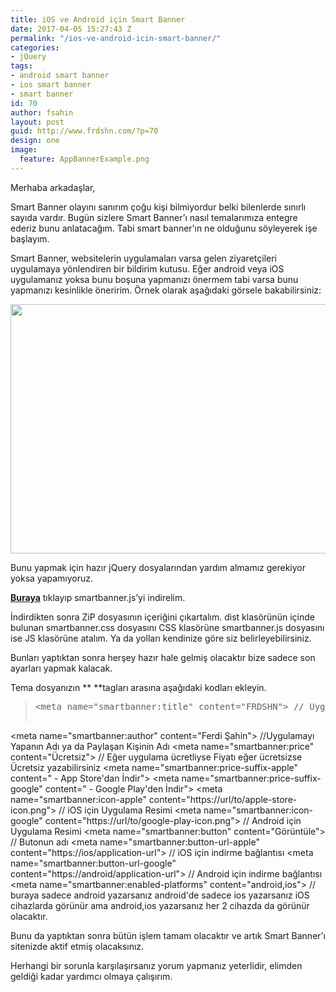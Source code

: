 ```yaml
---
title: iOS ve Android için Smart Banner
date: 2017-04-05 15:27:43 Z
permalink: "/ios-ve-android-icin-smart-banner/"
categories:
- jQuery
tags:
- android smart banner
- ios smart banner
- smart banner
id: 70
author: fsahin
layout: post
guid: http://www.frdshn.com/?p=70
design: one
image:
  feature: AppBannerExample.png
---
```


Merhaba arkadaşlar,

Smart Banner olayını sanırım çoğu kişi bilmiyordur belki bilenlerde sınırlı sayıda vardır. Bugün sizlere Smart Banner&#8217;ı nasıl temalarımıza entegre ederiz bunu anlatacağım. Tabi smart banner&#8217;ın ne olduğunu söyleyerek işe başlayım.

Smart Banner, websitelerin uygulamaları varsa gelen ziyaretçileri uygulamaya yönlendiren bir bildirim kutusu. Eğer android veya iOS uygulamanız yoksa bunu boşuna yapmanızı önermem tabi varsa bunu yapmanızı kesinlikle öneririm. Örnek olarak aşağıdaki görsele bakabilirsiniz:

<img class="alignnone wp-image-71 size-full" src="http://www.frdshn.com/wp-content/uploads/2017/04/AppBannerExample.png" alt="" width="743" height="399" srcset="http://www.frdshn.com/wp-content/uploads/2017/04/AppBannerExample.png 743w, http://www.frdshn.com/wp-content/uploads/2017/04/AppBannerExample-300x161.png 300w" sizes="(max-width: 743px) 100vw, 743px" />

Bunu yapmak için hazır jQuery dosyalarından yardım almamız gerekiyor yoksa yapamıyoruz.

<a href="https://github.com/ain/smartbanner.js/archive/master.zip" target="_blank"><strong>Buraya</strong></a> tıklayıp smartbanner.js&#8217;yi indirelim.

İndirdikten sonra ZiP dosyasının içeriğini çıkartalım. dist klasörünün içinde bulunan smartbanner.css dosyasını CSS klasörüne smartbanner.js dosyasını ise JS klasörüne atalım. Ya da yolları kendinize göre siz belirleyebilirsiniz.

Bunları yaptıktan sonra herşey hazır hale gelmiş olacaktır bize sadece son ayarları yapmak kalacak.

Tema dosyanızın **<head></head> **tagları arasına aşağıdaki kodları ekleyin.

> <pre>&lt;<span class="pl-ent">meta</span> <span class="pl-e">name</span>=<span class="pl-s"><span class="pl-pds">"</span>smartbanner:title<span class="pl-pds">"</span></span> <span class="pl-e">content</span>=<span class="pl-s"><span class="pl-pds">"FRDSHN</span><span class="pl-pds">"</span></span>&gt; // Uygulama adı
&lt;<span class="pl-ent">meta</span> <span class="pl-e">name</span>=<span class="pl-s"><span class="pl-pds">"</span>smartbanner:author<span class="pl-pds">"</span></span> <span class="pl-e">content</span>=<span class="pl-s"><span class="pl-pds">"Ferdi Şahin</span><span class="pl-pds">"</span></span>&gt; //Uygulamayı Yapanın Adı ya da Paylaşan Kişinin Adı
&lt;<span class="pl-ent">meta</span> <span class="pl-e">name</span>=<span class="pl-s"><span class="pl-pds">"</span>smartbanner:price<span class="pl-pds">"</span></span> <span class="pl-e">content</span>=<span class="pl-s"><span class="pl-pds">"Ücretsiz</span><span class="pl-pds">"</span></span>&gt; // Eğer uygulama ücretliyse Fiyatı eğer ücretsizse Ücretsiz yazabilirsiniz
&lt;<span class="pl-ent">meta</span> <span class="pl-e">name</span>=<span class="pl-s"><span class="pl-pds">"</span>smartbanner:price-suffix-apple<span class="pl-pds">"</span></span> <span class="pl-e">content</span>=<span class="pl-s"><span class="pl-pds">"</span> - App Store'dan İndir<span class="pl-pds">"</span></span>&gt;
&lt;<span class="pl-ent">meta</span> <span class="pl-e">name</span>=<span class="pl-s"><span class="pl-pds">"</span>smartbanner:price-suffix-google<span class="pl-pds">"</span></span> <span class="pl-e">content</span>=<span class="pl-s"><span class="pl-pds">"</span> - Google Play'den İndir<span class="pl-pds">"</span></span>&gt;
&lt;<span class="pl-ent">meta</span> <span class="pl-e">name</span>=<span class="pl-s"><span class="pl-pds">"</span>smartbanner:icon-apple<span class="pl-pds">"</span></span> <span class="pl-e">content</span>=<span class="pl-s"><span class="pl-pds">"</span>https://url/to/apple-store-icon.png<span class="pl-pds">"</span></span>&gt; // iOS için Uygulama Resimi
&lt;<span class="pl-ent">meta</span> <span class="pl-e">name</span>=<span class="pl-s"><span class="pl-pds">"</span>smartbanner:icon-google<span class="pl-pds">"</span></span> <span class="pl-e">content</span>=<span class="pl-s"><span class="pl-pds">"</span>https://url/to/google-play-icon.png<span class="pl-pds">"</span></span>&gt; // Android için Uygulama Resimi
&lt;<span class="pl-ent">meta</span> <span class="pl-e">name</span>=<span class="pl-s"><span class="pl-pds">"</span>smartbanner:button<span class="pl-pds">"</span></span> <span class="pl-e">content</span>=<span class="pl-s"><span class="pl-pds">"Görüntüle</span><span class="pl-pds">"</span></span>&gt; // Butonun adı 
&lt;<span class="pl-ent">meta</span> <span class="pl-e">name</span>=<span class="pl-s"><span class="pl-pds">"</span>smartbanner:button-url-apple<span class="pl-pds">"</span></span> <span class="pl-e">content</span>=<span class="pl-s"><span class="pl-pds">"</span>https://ios/application-url<span class="pl-pds">"</span></span>&gt; // iOS için indirme bağlantısı
&lt;<span class="pl-ent">meta</span> <span class="pl-e">name</span>=<span class="pl-s"><span class="pl-pds">"</span>smartbanner:button-url-google<span class="pl-pds">"</span></span> <span class="pl-e">content</span>=<span class="pl-s"><span class="pl-pds">"</span>https://android/application-url<span class="pl-pds">"</span></span>&gt; // Android için indirme bağlantısı
&lt;<span class="pl-ent">meta</span> <span class="pl-e">name</span>=<span class="pl-s"><span class="pl-pds">"</span>smartbanner:enabled-platforms<span class="pl-pds">"</span></span> <span class="pl-e">content</span>=<span class="pl-s"><span class="pl-pds">"</span>android,ios<span class="pl-pds">"</span></span>&gt; // buraya sadece android yazarsanız android'de sadece ios yazarsanız iOS cihazlarda görünür ama android,ios yazarsanız her 2 cihazda da görünür olacaktır.
</pre>

Bunu da yaptıktan sonra bütün işlem tamam olacaktır ve artık Smart Banner&#8217;ı sitenizde aktif etmiş olacaksınız.

Herhangi bir sorunla karşılaşırsanız yorum yapmanız yeterlidir, elimden geldiği kadar yardımcı olmaya çalışırım.